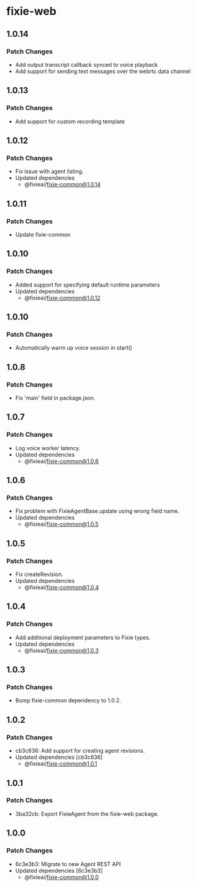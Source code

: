 # fixie-web

## 1.0.14

### Patch Changes

- Add output transcript callback synced to voice playback
- Add support for sending text messages over the webrtc data channel

## 1.0.13

### Patch Changes

- Add support for custom recording template

## 1.0.12

### Patch Changes

- Fix issue with agent listing.
- Updated dependencies
  - @fixieai/fixie-common@1.0.14

## 1.0.11

### Patch Changes

- Update fixie-common

## 1.0.10

### Patch Changes

- Added support for specifying default runtime parameters
- Updated dependencies
  - @fixieai/fixie-common@1.0.12

## 1.0.10

### Patch Changes

- Automatically warm up voice session in start()

## 1.0.8

### Patch Changes

- Fix 'main' field in package.json.

## 1.0.7

### Patch Changes

- Log voice worker latency.
- Updated dependencies
  - @fixieai/fixie-common@1.0.6

## 1.0.6

### Patch Changes

- Fix problem with FixieAgentBase.update using wrong field name.
- Updated dependencies
  - @fixieai/fixie-common@1.0.5

## 1.0.5

### Patch Changes

- Fix createRevision.
- Updated dependencies
  - @fixieai/fixie-common@1.0.4

## 1.0.4

### Patch Changes

- Add additional deployment parameters to Fixie types.
- Updated dependencies
  - @fixieai/fixie-common@1.0.3

## 1.0.3

### Patch Changes

- Bump fixie-common dependency to 1.0.2.

## 1.0.2

### Patch Changes

- cb3c636: Add support for creating agent revisions.
- Updated dependencies [cb3c636]
  - @fixieai/fixie-common@1.0.1

## 1.0.1

### Patch Changes

- 3ba32cb: Export FixieAgent from the fixie-web package.

## 1.0.0

### Patch Changes

- 6c3e3b3: Migrate to new Agent REST API
- Updated dependencies [6c3e3b3]
  - @fixieai/fixie-common@1.0.0

